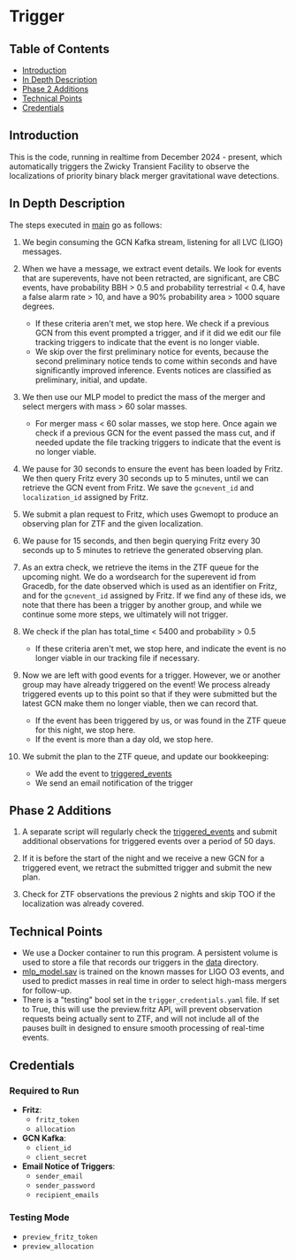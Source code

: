 # Trigger

## Table of Contents
- [Introduction](#introduction)
- [In Depth Description](#in-depth-description)
- [Phase 2 Additions](#phase-2-additions)
- [Technical Points](#technical-points)
- [Credentials](#credentials)

## Introduction
This is the code, running in realtime from December 2024 - present, which automatically triggers the Zwicky Transient Facility to observe the localizations of priority binary black merger gravitational wave detections.

## In Depth Description
The steps executed in [main](./main.py) go as follows:

1. We begin consuming the GCN Kafka stream, listening for all LVC (LIGO) messages.

2. When we have a message, we extract event details. We look for events that are superevents, have not been retracted, are significant, are CBC events, have probability BBH > 0.5 and probability terrestrial < 0.4, have a false alarm rate > 10, and have a 90% probability area > 1000 square degrees.
    - If these criteria aren't met, we stop here. We check if a previous GCN from this event prompted a trigger, and if it did we edit our file tracking triggers to indicate that the event is no longer viable.
    - We skip over the first preliminary notice for events, because the second preliminary notice tends to come within seconds and have significantly improved inference. Events notices are classified as preliminary, initial, and update.

3. We then use our MLP model to predict the mass of the merger and select mergers with mass > 60 solar masses.
    - For merger mass < 60 solar masses, we stop here. Once again we check if a previous GCN for the event passed the mass cut, and if needed update the file tracking triggers to indicate that the event is no longer viable.

4. We pause for 30 seconds to ensure the event has been loaded by Fritz. We then query Fritz every 30 seconds up to 5 minutes, until we can retrieve the GCN event from Fritz. We save the `gcnevent_id` and `localization_id` assigned by Fritz.

5. We submit a plan request to Fritz, which uses Gwemopt to produce an observing plan for ZTF and the given localization.

6. We pause for 15 seconds, and then begin querying Fritz every 30 seconds up to 5 minutes to retrieve the generated observing plan.

7. As an extra check, we retrieve the items in the ZTF queue for the upcoming night. We do a wordsearch for the superevent id from Gracedb, for the date observed which is used as an identifier on Fritz, and for the `gcnevent_id` assigned by Fritz. If we find any of these ids, we note that there has been a trigger by another group, and while we continue some more steps, we ultimately will not trigger.

8. We check if the plan has total_time < 5400 and probability > 0.5
    - If these criteria aren't met, we stop here, and indicate the event is no longer viable in our tracking file if necessary.

9. Now we are left with good events for a trigger. However, we or another group may have already triggered on the event! We process already triggered events up to this point so that if they were submitted but the latest GCN make them no longer viable, then we can record that.
    - If the event has been triggered by us, or was found in the ZTF queue for this night, we stop here.
    - If the event is more than a day old, we stop here.

10. We submit the plan to the ZTF queue, and update our bookkeeping:
    - We add the event to [triggered_events](./data/triggered_events.csv)
    - We send an email notification of the trigger

## Phase 2 Additions 

1. A separate script will regularly check the [triggered_events](./data/triggered_events.csv) and submit additional observations for triggered events over a period of 50 days.

2. If it is before the start of the night and we receive a new GCN for a triggered event, we retract the submitted trigger and submit the new plan.

3. Check for ZTF observations the previous 2 nights and skip TOO if the localization was already covered.

## Technical Points
- We use a Docker container to run this program. A persistent volume is used to store a file that records our triggers in the [data](./data) directory.
- [mlp_model.sav](./mlp_model.sav) is trained on the known masses for LIGO O3 events, and used to predict masses in real time in order to select high-mass mergers for follow-up.
- There is a "testing" bool set in the `trigger_credentials.yaml` file. If set to True, this will use the preview.fritz API, will prevent observation requests being actually sent to ZTF, and will not include all of the pauses built in designed to ensure smooth processing of real-time events.

## Credentials

### Required to Run
- **Fritz**: 
  - `fritz_token`
  - `allocation`
- **GCN Kafka**: 
  - `client_id`
  - `client_secret`
- **Email Notice of Triggers**: 
  - `sender_email`
  - `sender_password`
  - `recipient_emails`

### Testing Mode
- `preview_fritz_token`
- `preview_allocation`